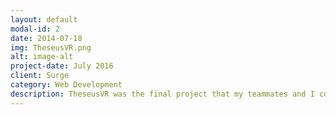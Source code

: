 ```yaml
---
layout: default
modal-id: 2
date: 2014-07-18
img: TheseusVR.png
alt: image-alt
project-date: July 2016
client: Surge
category: Web Development
description: TheseusVR was the final project that my teammates and I completed while attending Hack Reactor. <a href="http://gloryandcode.github.io/Theseus/">TheseusVR</a> is a platform which provides an operating environment for computing in a VR space, allowing users to spin up virtual screens that run 3rd party applications inside of the VR environment. Check out an article about TheseusVR <a href="https://www.hackreactor.com/blog/virtual-reality-platform-built-by-remote-students-opens-possibilities-for-vr-developers">from the Hack Reactor blog</a> to learn more. You may notice in the screenshot that my Chip-8 emulator is running inside the Theseus environment!
---
```

